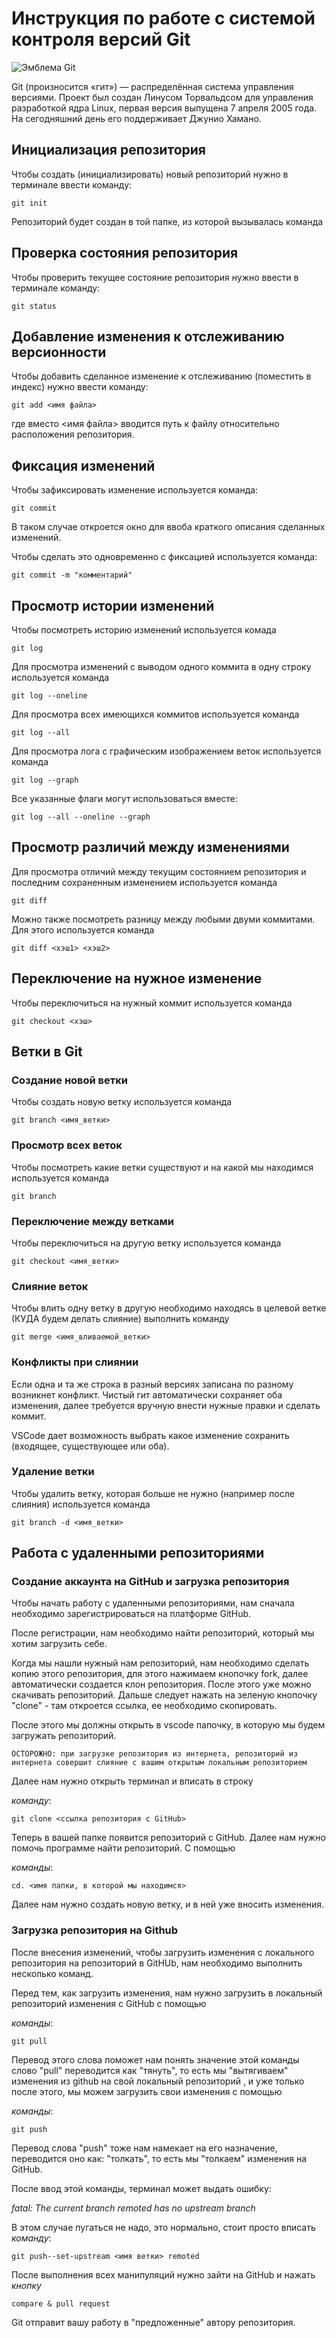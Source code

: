 # **Инструкция по работе с системой контроля версий Git**

![Эмблема Git](git.jpg)

Git (произносится «гит») — распределённая система управления версиями. Проект был создан Линусом Торвальдсом для управления разработкой ядра Linux, первая версия выпущена 7 апреля 2005 года. На сегодняшний день его поддерживает Джунио Хамано.

## Инициализация репозитория

Чтобы создать (инициализировать) новый репозиторий нужно в терминале ввести команду:

    git init

Репозиторий будет создан в той папке, из которой вызывалась команда

## Проверка состояния репозитория

Чтобы проверить текущее состояние репозитория нужно ввести в терминале команду:

    git status

## Добавление изменения к отслеживанию версионности

Чтобы добавить сделанное изменение к отслеживанию (поместить в индекс) нужно ввести команду:

    git add <имя файла>

где вместо <имя файла> вводится путь к файлу относительно расположения репозитория.

## Фиксация изменений

Чтобы зафиксировать изменение используется команда:

    git commit

В таком случае откроется окно для ввоба краткого описания сделанных изменений.

Чтобы сделать это одновременно с фиксацией используется команда:

    git commit -m "комментарий"

## Просмотр истории изменений

Чтобы посмотреть историю изменений используется комада

    git log

Для просмотра изменений с выводом одного коммита в одну строку используется команда

    git log --oneline

Для просмотра всех имеющихся коммитов используется команда

    git log --all

Для просмотра лога с графическим изображением веток используется команда

    git log --graph

Все указанные флаги могут использоваться вместе:

    git log --all --oneline --graph

## Просмотр различий между изменениями

Для просмотра отличий между текущим состоянием репозитория и последним сохраненным изменением используется команда

    git diff

Можно также посмотреть разницу между любыми двуми коммитами. Для этого используется команда

    git diff <хэш1> <хэш2>

## Переключение на нужное изменение

Чтобы переключиться на нужный коммит используется команда

    git checkout <хэш>

## Ветки в Git

### Создание новой ветки

Чтобы создать новую ветку используется команда

    git branch <имя_ветки>

### Просмотр всех веток

Чтобы посмотреть какие ветки существуют и на какой мы находимся используется команда

    git branch

### Переключение между ветками

Чтобы переключиться на другую ветку используется команда

    git checkout <имя_ветки>

### Слияние веток

Чтобы влить одну ветку в другую необходимо находясь в целевой ветке (КУДА будем делать слияние) выполнить команду

    git merge <имя_вливаемой_ветки>

### Конфликты при слиянии

Если одна и та же строка в разный версиях записана по разному возникнет конфликт.
Чистый гит автоматически сохраняет оба изменения, далее требуется вручную внести нужные правки и сделать коммит.

VSСode дает возможность выбрать какое изменение сохранить (входящее, существующее или оба).

### Удаление ветки

Чтобы удалить ветку, которая больше не нужно (например после слияния) используется команда

    git branch -d <имя_ветки>

## Работа с удаленными репозиториями

### Создание аккаунта на GitHub и загрузка репозитория

Чтобы начать работу с удаленными репозиториями, нам сначала необходимо зарегистрироваться на платформе GitHub. 

После регистрации, нам необходимо найти репозиторий, который 
мы хотим загрузить себе. 

Когда мы нашли нужный нам репозиторий, нам необходимо сделать копию этого репозитория, для этого нажимаем кнопочку fork, далее автоматически создается клон репозитория. После этого уже можно скачивать репозиторий. Дальше следует нажать на зеленую кнопочку "clone" - там откроется ссылка, ее необходимо скопировать.

После этого мы должны открыть в vscode папочку, в которую мы будем загружать репозиторий. 

    ОСТОРОЖНО: при загрузке репозитория из интернета, репозиторий из интернета совершит слияние с вашим открытым локальным репозиторием

Далее нам нужно открыть терминал и вписать в строку 

*команду*:

    git clone <ссылка репозитория с GitHub>

Теперь в вашей папке появится репозиторий с GitHub. Далее нам нужно помочь программе найти репозиторий. С помощью

*команды*:

    cd. <имя папки, в которой мы находимся>
 
Далее нам нужно создать новую ветку, и в ней уже вносить изменения.

### Загрузка репозитория на Github

После внесения изменений, чтобы загрузить изменения с локального репозитория на репозиторий в GitHUb, нам необходимо выполнить несколько команд.

Перед тем, как загрузить изменения, нам нужно загрузить в локальный репозиторий изменения с GitHub с помощью 

*команды*:

    git pull

Перевод этого слова поможет нам понять значение этой команды
слово "pull" переводится как "тянуть", то есть мы "вытягиваем" изменения из github на свой локальный репозиторий , и уже только после этого, мы можем загрузить свои изменения с помощью 

*команды*:

    git push

Перевод слова "push" тоже нам намекает на его назначение, переводится оно как: "толкать", то есть мы "толкаем" изменения на GitHub.

После ввод этой команды, терминал может выдать ошибку:

*fatal: The current branch remoted has no upstream branch*

В этом случае пугаться не надо, это нормально, стоит просто вписать 
*команду*:

    git push--set-upstream <имя ветки> remoted

После выполнения всех манипуляций нужно зайти на GitHub и нажать 
*кнопку*

    compare & pull request

Git отправит вашу работу в "предложенные" автору репозитория.











